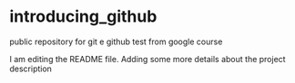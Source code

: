# introducing_github
public repository for git e github test from google course

I am editing the README file. Adding some more details about the project description
